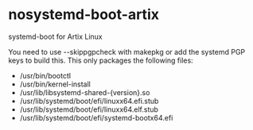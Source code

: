 # nosystemd-boot-artix
systemd-boot for Artix Linux

You need to use --skippgpcheck with makepkg or add the systemd PGP keys to build this. This only packages the following files:

- /usr/bin/bootctl
- /usr/bin/kernel-install
- /usr/lib/libsystemd-shared-{version}.so
- /usr/lib/systemd/boot/efi/linuxx64.efi.stub
- /usr/lib/systemd/boot/efi/linuxx64.elf.stub
- /usr/lib/systemd/boot/efi/systemd-bootx64.efi
